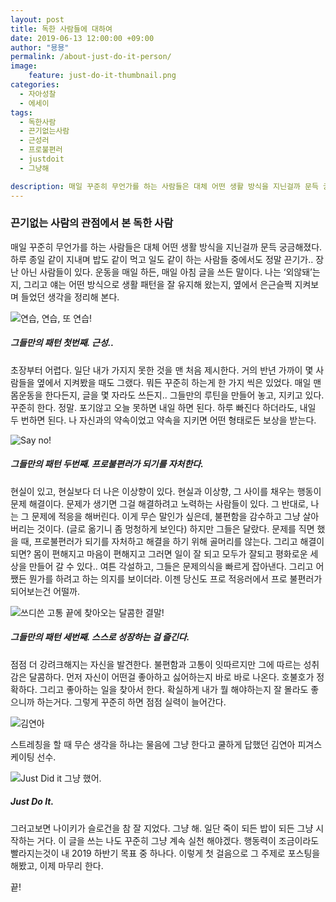 ```yaml
---
layout: post
title: 독한 사람들에 대하여
date: 2019-06-13 12:00:00 +09:00
author: "묭묭"
permalink: /about-just-do-it-person/
image:
    feature: just-do-it-thumbnail.png
categories:
  - 자아성찰
  - 에세이
tags:
  - 독한사람
  - 끈기없는사람
  - 근성러
  - 프로불편러
  - justdoit
  - 그냥해

description: 매일 꾸준히 무언가를 하는 사람들은 대체 어떤 생활 방식을 지닌걸까 문득 궁금해졌다. 하루 종일 같이 지내며 밥도 같이 먹고 일도 같이 하는 사람들 중에서도 정말 끈기가.. 장난 아닌 사람들이 있다. 운동을 매일 하든, 매일 아침 글을 쓰든 말이다. 나는 ‘외않돼’는지, 그리고 얘는 어떤 방식으로 생활 패턴을 잘 유지해 왔는지, 옆에서 은근슬쩍 지켜보며 들었던 생각을 정리해 본다.
---
```




### 끈기없는 사람의 관점에서 본 독한 사람

매일 꾸준히 무언가를 하는 사람들은 대체 어떤 생활 방식을 지닌걸까 문득 궁금해졌다. 하루 종일 같이 지내며 밥도 같이 먹고 일도 같이 하는 사람들 중에서도 정말 끈기가.. 장난 아닌 사람들이 있다. 운동을 매일 하든, 매일 아침 글을 쓰든 말이다. 나는 ‘외않돼’는지, 그리고 얘는 어떤 방식으로 생활 패턴을 잘 유지해 왔는지, 옆에서 은근슬쩍 지켜보며 들었던 생각을 정리해 본다.



![연습, 연습, 또 연습!](https://media.giphy.com/media/fxICg09En28tW/giphy.gif)

##### **그들만의 패턴 첫번째. 근성..**

초장부터 어렵다. 일단 내가 가지지 못한 것을 맨 처음 제시한다. 거의 반년 가까이 몇 사람들을 옆에서 지켜봤을 때도 그랬다. 뭐든 꾸준히 하는게 한 가지 씩은 있었다. 매일 맨몸운동을 한다든지, 글을 몇 자라도 쓰든지.. 그들만의 루틴을 만들어 놓고, 지키고 있다. 꾸준히 한다. 정말. 포기않고 오늘 못하면 내일 하면 된다. 하루 빠진다 하더라도, 내일 두 번하면 된다. 나 자신과의 약속이었고 약속을 지키면 어떤 형태로든 보상을 받는다.





![Say no!](https://images.unsplash.com/photo-1557581103-042d4509606c?ixlib=rb-1.2.1&ixid=eyJhcHBfaWQiOjEyMDd9&auto=format&fit=crop&w=1050&q=80)



##### **그들만의 패턴 두번째. 프로불편러가 되기를 자처한다.**

현실이 있고, 현실보다 더 나은 이상향이 있다. 현실과 이상향, 그 사이를 채우는 행동이 문제 해결이다. 문제가 생기면 그걸 해결하려고 노력하는 사람들이 있다. 그 반대로, 나는 그 문제에 적응을 해버린다. 이게 무슨 말인가 싶은데, 불편함을 감수하고 그냥 살아버리는 것이다. (글로 옮기니 좀 멍청하게 보인다)  하지만 그들은 달랐다. 문제를 직면 했을 때, 프로불편러가 되기를 자처하고 해결을 하기 위해 골머리를 않는다. 그리고 해결이 되면? 몸이 편해지고 마음이 편해지고 그러면 일이 잘 되고 모두가 잘되고 평화로운 세상을 만들어 갈 수 있다.. 여튼 각설하고, 그들은 문제의식을 빠르게 잡아낸다. 그리고 어쨌든 뭔가를 하려고 하는 의지를 보이더라. 이젠 당신도 프로 적응러에서 프로 불편러가 되어보는건 어떨까.



![쓰디쓴 고통 끝에 찾아오는 달콤한 결말!](https://images.unsplash.com/photo-1528716321680-815a8cdb8cbe?ixlib=rb-1.2.1&ixid=eyJhcHBfaWQiOjEyMDd9&auto=format&fit=crop&w=710&q=80)

##### **그들만의 패턴 세번째. 스스로 성장하는 걸 즐긴다.**

점점 더 강려크해지는 자신을 발견한다. 불편함과 고통이 잇따르지만 그에 따르는 성취감은 달콤하다. 먼저 자신이 어떤걸 좋아하고 싫어하는지 바로 바로 나온다. 호불호가 정확하다. 그리고 좋아하는 일을 찾아서 한다. 확실하게 내가 뭘 해야하는지 잘 몰라도 좋으니까 하는거다. 그렇게 꾸준히 하면 점점 실력이 늘어간다.



![김연아](https://lh3.googleusercontent.com/1eaGVAE2qoFlTf_MzNoMXWIr26UD5kw2KGj8HB4dpHK6nbP9wAUQHwLyUFIzfovoFyq6s7SZYYa_7_G50EZkGbSt2Md8IdrUXBE0RAcRimBDjObNp_zbnU9VZzXOJRBaW2NKu5gNvh7qQhkz2is-NkxWRBZJvwEAWfIlEzJxOfH7QinQzHP3wRX8Xv3FI2oo8RvM2j-wZHgj-VRMblOgmUV6g8xYkqwC4gc7i8ljMIpPYxNXbx0kZpL0_gjiwXMcG33vsGgwaHRdzzyCxp1qENUONIxcA967dhrcE7_4SFPYD56vv0PwwSZ9Ku-8goL4uVbHbiE9O2_jZxkzmvcFtIePa_xYQUEdMbZTebPNo19ntQ-Z2EBSah1uqs-jyqfI0hSjlFLV9EaZh7eJy4rscnM8-4LKi6h-LcxLOBgmrf_jIpYPVuyc6zdA1a4RZDeRHXDUkv6878UXtZ4xASHWxxzgF0vm5Nz41n8LoKqWPt4X4vBozH-AUlwnXju5RQXqJ6srVDgY4a0ZJ3W5sPwkioXMB5-XI0-MUGobNgidj5I58LuxNiuwHcBWvkIT3sdSSi06pr7laelCZ4EAlmyt_wB67_L-Hp-gz3u-q8oKWxmk1e4BH1QmJCjEnh48LQG8gONgb2FPBy-5P-ShJfj80gtEtTzHjXc=w900-h505-no)

스트레칭을 할 때 무슨 생각을 하냐는 물음에
그냥 한다고 쿨하게 답했던 김연아 피겨스케이팅 선수.



![Just Did it 그냥 했어.](https://lh3.googleusercontent.com/wwOxWcixkUPH3cjGse14ut58_c4Iw01BJgZvA6XNkdU2BTCNlXt_kz7JBUl9SDw7z3w3NzlF2ip0DIUrSO0oVtNqdprrvQfysWcBsRJiU_kLCRCIVIQmag9IcfkO-zK7_3_lDseRzFAOFjynPEwZOCTG9eyrrp90IawJydupDycf7nM6NRok0c3Y1TX2G7hkfl6pt9GP1KzTxqr3oQO43a7ITD7TwSrcu4iRdCZ3eGWWVgIiobQ9-k9ttPh-rSEJVHnPSJBdqruyMYe8MjY6KmeOABsjI6eqI7jgdsgPBI9Xo3uMScSuXwTDUQ2twaO73kkYCIIQat06q9yOn4GnhJ1iivY7JsJkPiFN7ivQ7d3VmGefJwz9d0eRv-8ZqGDtN14hzE3DsmLcVqP_NQYXRl65ZJ1wDlRMckiPHAATLRQgtGELFWQSV2p3IivCOba8UFSxuCaKom8FB86pQOvBvRE2DIJ-AlTy8zKAb87PYtyYHOFv7Pz29ME75J_-L8HqLwEMAZEUAF6hOELkgQ5jUpOfK4p19x8Iumc0pO4NsIWetxIMTGdRQYRb-qL-hgma43LWqKqGUDB-jMjhs004E3vgcoEW0LJHz83W8pIcN0n1aSPjB9HpcRk7sJhOVFsnyD-jgLAZ9hEZjMGun3TGrSBJ7Ix0Lbo=w328-h185-no)

##### Just Do It.

그러고보면 나이키가 슬로건을 참 잘 지었다. 그냥 해.
일단 죽이 되든 밥이 되든 그냥 시작하는 거다. 이 글을 쓰는 나도 꾸준히 그냥 계속 실천 해야겠다. 행동력이 조금이라도 빨라지는것이 내 2019 하반기 목표 중 하나다. 이렇게 첫 걸음으로 그 주제로 포스팅을 해봤고, 이제 마무리 한다.

끝!
